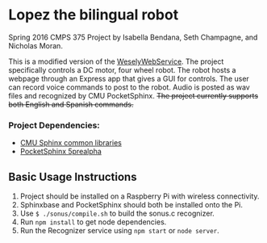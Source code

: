 # Lopez the bilingual robot

Spring 2016 CMPS 375 Project by Isabella Bendana, Seth Champagne, and Nicholas Moran.

This is a modified version of the [WeselyWebService](https://github.com/atreayou/WeslyWebService). The project specifically controls a DC motor, four wheel robot. The robot hosts a webpage through an Express app that gives a GUI for controls. The user can record voice commands to post to the robot. Audio is posted as wav files and recognized by CMU PocketSphinx. ~~The project currently supports both English and Spanish commands.~~

### Project Dependencies:
- [CMU Sphinx common libraries](https://github.com/cmusphinx/sphinxbase)
- [PocketSphinx 5prealpha](https://github.com/cmusphinx/pocketsphinx)

## Basic Usage Instructions
1. Project should be installed on a Raspberry Pi with wireless connectivity.
2. Sphinxbase and PocketSphinx should both be installed onto the Pi.
3. Use `$ ./sonus/compile.sh` to build the sonus.c recognizer.
4. Run `npm install` to get node dependencies.
5. Run the Recognizer service using `npm start` or `node server`.
